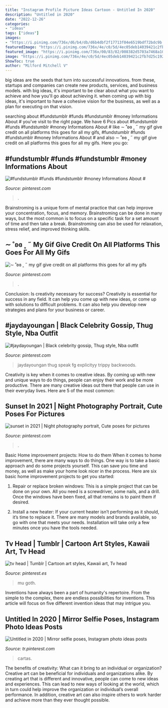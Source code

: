 ```yaml
---
title: "Instagram Profile Picture Ideas Cartoon - Untitled In 2020"
description: "Untitled in 2020"
date: "2022-12-26"
categories:
- "ideas"
tags: ["ideas"]
images:
- "https://i.pinimg.com/736x/d6/b4/db/d6b4dbf2f17713f04e6519bdf72bdc9b.jpg"
featuredImage: "https://i.pinimg.com/736x/4e/c0/5d/4ec05deb14039421c2fb7d25c192ac34.jpg"
featured_image: "https://i.pinimg.com/736x/00/83/82/008382d5703a7468a102675b756c24c0.jpg"
image: "https://i.pinimg.com/736x/4e/c0/5d/4ec05deb14039421c2fb7d25c192ac34.jpg"
ShowToc: true
author: "Milford Mitchell V"
---
```



big ideas are the seeds that turn into successful innovations. from these, startups and companies can create new products, services, and business models. with big ideas, it's important to be clear about what you want to achieve and how you'll go about achieving it. when coming up with big ideas, it's important to have a cohesive vision for the business, as well as a plan for executing on that vision.

	

		
searching about #fundstumblr #funds #fundstumblr #money Informations About # you've visit to the right page. We have 6 Pics about #fundstumblr #funds #fundstumblr #money Informations About # like ∼ ˚ʚɞ ˳ ˶ my gif give credit on all platforms this goes for all my gifs, #fundstumblr #funds #fundstumblr #money Informations About # and also ∼ ˚ʚɞ ˳ ˶ my gif give credit on all platforms this goes for all my gifs. Here you go:
		
    
## #fundstumblr #funds #fundstumblr #money Informations About #

<img loading=lazy src="https://i.pinimg.com/736x/4e/c0/5d/4ec05deb14039421c2fb7d25c192ac34.jpg" onerror="this.onerror=null;this.src='https://tse2.mm.bing.net/th?id=OIP.2uKKux0RApaXjvRs4-7UigHaNL&amp;pid=15.1';" alt="#fundstumblr #funds #fundstumblr #money Informations About #">

_Source: pinterest.com_

>. 

	

Brainstroming is a unique form of mental practice that can help improve your concentration, focus, and memory. Brainstroming can be done in many ways, but the most common is to focus on a specific task for a set amount of time and then take a break. Brainstroming can also be used for relaxation, stress relief, and improved thinking skills.

    
## ∼ ˚ʚɞ ˳ ˶ My Gif Give Credit On All Platforms This Goes For All My Gifs

<img loading=lazy src="https://i.pinimg.com/736x/6f/4a/9a/6f4a9a8bd1b4c8e05bd5a72d29efcefe.jpg" onerror="this.onerror=null;this.src='https://tse1.mm.bing.net/th?id=OIP.o7u8_czB7Si2PiVRyLpxxQHaKX&amp;pid=15.1';" alt="∼ ˚ʚɞ ˳ ˶ my gif give credit on all platforms this goes for all my gifs">

_Source: pinterest.com_

>. 

	

Conclusion: Is creativity necessary for success?
Creativity is essential for success in any field. It can help you come up with new ideas, or come up with solutions to difficult problems. It can also help you develop new strategies and plans for your business or career.

    
## #jaydayoungan | Black Celebrity Gossip, Thug Style, Nba Outfit

<img loading=lazy src="https://i.pinimg.com/736x/76/46/94/76469453361c516cedbbe1f2fbf3208a.jpg" onerror="this.onerror=null;this.src='https://tse3.mm.bing.net/th?id=OIP.f3QHMQ7deC5KHOm7ggobQwAAAA&amp;pid=15.1';" alt="#jaydayoungan | Black celebrity gossip, Thug style, Nba outfit">

_Source: pinterest.com_

>jaydayoungan thug speak fg explicityy trippy backwoods. 

	

Creativity is key when it comes to creative ideas. By coming up with new and unique ways to do things, people can enjoy their work and be more productive. There are many creative ideas out there that people can use in their everyday lives. Here are 5 of the most common: 

    
## Sunset In 2021 | Night Photography Portrait, Cute Poses For Pictures

<img loading=lazy src="https://i.pinimg.com/736x/d6/b4/db/d6b4dbf2f17713f04e6519bdf72bdc9b.jpg" onerror="this.onerror=null;this.src='https://tse1.mm.bing.net/th?id=OIP.Cw-fdM_CDOylF1cyc8k7QAHaJ3&amp;pid=15.1';" alt="sunset in 2021 | Night photography portrait, Cute poses for pictures">

_Source: pinterest.com_

>. 

	

Basic Home improvement projects: How to do them
When it comes to home improvement, there are many ways to do things. One way is to take a basic approach and do some projects yourself. This can save you time and money, as well as make your home look nicer in the process. Here are six basic home improvement projects to get you started:
1) Repair or replace broken windows: This is a simple project that can be done on your own. All you need is a screwdriver, some nails, and a drill. Once the windows have been fixed, all that remains is to paint them if desired.

2) Install a new heater: If your current heater isn’t performing as it should, it’s time to replace it. There are many models and brands available, so go with one that meets your needs. Installation will take only a few minutes once you have the tools needed.

    
## Tv Head | Tumblr | Cartoon Art Styles, Kawaii Art, Tv Head

<img loading=lazy src="https://i.pinimg.com/736x/00/83/82/008382d5703a7468a102675b756c24c0.jpg" onerror="this.onerror=null;this.src='https://tse1.mm.bing.net/th?id=OIP.VDw-m8YlFE0qghQvb4AhXQHaKX&amp;pid=15.1';" alt="tv head | Tumblr | Cartoon art styles, Kawaii art, Tv head">

_Source: pinterest.es_

>mu goth. 

	

Inventions have always been a part of humanity's repertoire. From the simple to the complex, there are endless possibilities for inventions. This article will focus on five different invention ideas that may intrigue you.

    
## Untitled In 2020 | Mirror Selfie Poses, Instagram Photo Ideas Posts

<img loading=lazy src="https://i.pinimg.com/736x/c2/30/24/c23024e22a71f110a1c420263c710316.jpg" onerror="this.onerror=null;this.src='https://tse4.mm.bing.net/th?id=OIP.X0P3l5H5SiaEPuMEVZz2UgHaNK&amp;pid=15.1';" alt="Untitled in 2020 | Mirror selfie poses, Instagram photo ideas posts">

_Source: tr.pinterest.com_

>cartas. 

	

The benefits of creativity: What can it bring to an individual or organization?
Creative art can be beneficial for individuals and organizations alike. By creating art that is different and innovative, people can come to new ideas and experiences. This can lead to new ways of looking at the world, which in turn could help improve the organization or individual’s overall performance. In addition, creative art can also inspire others to work harder and achieve more than they ever thought possible.

